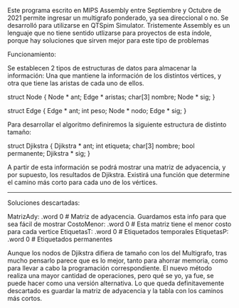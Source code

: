 Este programa escrito en MIPS Assembly entre Septiembre y Octubre de 2021 permite 
ingresar un multigrafo ponderado, ya sea direccional o no. Se desarrolló para 
utilizarse en QTSpim Simulator. Tristemente Assembly es un lenguaje que no tiene
sentido utlizarse para proyectos de esta índole, porque hay soluciones que sirven mejor
para este tipo de problemas

Funcionamiento:

Se establecen 2 tipos de estructuras de datos para almacenar la información: 
Una que mantiene la información de los distintos vértices, y otra que tiene 
las aristas de cada uno de ellos.

struct Node {
    Node * ant;
    Edge * aristas;
    char[3] nombre;
    Node * sig;
}

struct Edge {
    Edge * ant;
    int peso;
    Node * nodo;
    Edge * sig;
}

Para desarrollar el algoritmo definiremos la siguiente estructura de distinto tamaño:

struct Djikstra {
    Djikstra * ant;
    int etiqueta;
    char[3] nombre;
    bool permanente;
    Djikstra * sig;
}

A partir de esta información se podrá mostrar una matriz de adyacencia, y por supuesto, 
los resultados de Djikstra. Existirá una función que determine el camino más corto para
cada uno de los vértices.


 ------- ------ -----


Soluciones descartadas:

MatrizAdy: .word 0 # Matriz de adyacencia. Guardamos esta info para que sea fácil de mostrar
CostoMenor: .word 0 # Esta matriz tiene el menor costo para cada vertice
EtiquetasT: .word 0 # Etiquetados temporales
EtiquetasP: .word 0 # Etiquetados permanentes

Aunque los nodos de Djikstra difiera de tamaño con los del Multigrafo, tras mucho pensarlo
parece que es lo mejor, tanto para ahorrar memoria, como para llevar a cabo la programación
correspondiente. El nuevo método realiza una mayor cantidad de operaciones, pero qué se yo, ya
fue, se puede hacer como una versión alternativa. Lo que queda definitavemente descartado es guardar
la matriz de adyacencia y la tabla con los caminos más cortos.